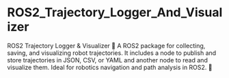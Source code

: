 # ROS2_Trajectory_Logger_And_Visualizer
ROS2 Trajectory Logger &amp; Visualizer 📌 A ROS2 package for collecting, saving, and visualizing robot trajectories. It includes a node to publish and store trajectories in JSON, CSV, or YAML and another node to read and visualize them. Ideal for robotics navigation and path analysis in ROS2. 🚀
